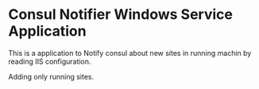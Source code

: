 Consul Notifier Windows Service Application
=====================================

This is a application to Notify consul about new sites in running machin by reading IIS configuration.

Adding only running sites.